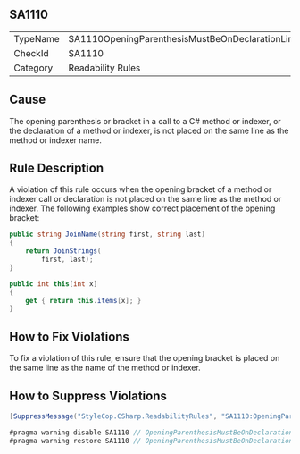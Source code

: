 ﻿## SA1110

<table>
<tr>
  <td>TypeName</td>
  <td>SA1110OpeningParenthesisMustBeOnDeclarationLine</td>
</tr>
<tr>
  <td>CheckId</td>
  <td>SA1110</td>
</tr>
<tr>
  <td>Category</td>
  <td>Readability Rules</td>
</tr>
</table>

## Cause

The opening parenthesis or bracket in a call to a C# method or indexer, or the declaration of a method or indexer, is not placed on the same line as the method or indexer name.

## Rule Description

A violation of this rule occurs when the opening bracket of a method or indexer call or declaration is not placed on the same line as the method or indexer. The following examples show correct placement of the opening bracket:

```csharp
public string JoinName(string first, string last)
{
    return JoinStrings(
        first, last);
}

public int this[int x]
{
    get { return this.items[x]; }
}
```

## How to Fix Violations

To fix a violation of this rule, ensure that the opening bracket is placed on the same line as the name of the method or indexer.

## How to Suppress Violations

```csharp
[SuppressMessage("StyleCop.CSharp.ReadabilityRules", "SA1110:OpeningParenthesisMustBeOnDeclarationLine", Justification = "Reviewed.")]
```

```csharp
#pragma warning disable SA1110 // OpeningParenthesisMustBeOnDeclarationLine
#pragma warning restore SA1110 // OpeningParenthesisMustBeOnDeclarationLine
```

